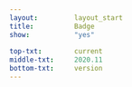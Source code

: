 ```yaml
---
layout:			layout_start
title:			Badge
show:			"yes"
 
top-txt:		current
middle-txt:		2020.11
bottom-txt:		version
---
```

